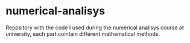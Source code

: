 # numerical-analisys
Repository with the code I used during the numerical analisys course at university, each part cointain different mathematical methods.
